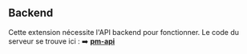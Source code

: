 ## Backend

Cette extension nécessite l'API backend pour fonctionner. Le code du serveur se trouve ici :
➡️ **[pm-api](https://github.com/Loki1412e/pm-api)**